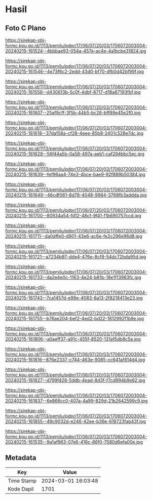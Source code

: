 # Hasil

## Foto C Plano

https://sirekap-obj-formc.kpu.go.id/1113/pemilu/pdpr/17/06/07/20/03/1706072003004-20240215-161524--4bbbae93-054a-457e-ac4e-4a1bcbe31824.jpg

https://sirekap-obj-formc.kpu.go.id/1113/pemilu/pdpr/17/06/07/20/03/1706072003004-20240215-161546--4e73f6c2-2edd-43d0-bf70-dfb0d42bf99f.jpg

https://sirekap-obj-formc.kpu.go.id/1113/pemilu/pdpr/17/06/07/20/03/1706072003004-20240215-161556--d430613b-5c0f-4dbf-8717-d18a87193fbf.jpg

https://sirekap-obj-formc.kpu.go.id/1113/pemilu/pdpr/17/06/07/20/03/1706072003004-20240215-161607--25af9cff-3f5b-44b5-bc26-bff89e45e2f0.jpg

https://sirekap-obj-formc.kpu.go.id/1113/pemilu/pdpr/17/06/07/20/03/1706072003004-20240215-161618--37da158a-cf28-4eee-85b8-2401c528e7dc.jpg

https://sirekap-obj-formc.kpu.go.id/1113/pemilu/pdpr/17/06/07/20/03/1706072003004-20240215-161628--56f44a5b-0a58-497a-aeb1-caf294bbc5ec.jpg

https://sirekap-obj-formc.kpu.go.id/1113/pemilu/pdpr/17/06/07/20/03/1706072003004-20240215-161639--fef96aa4-74e3-4bce-bae9-92f889b50384.jpg

https://sirekap-obj-formc.kpu.go.id/1113/pemilu/pdpr/17/06/07/20/03/1706072003004-20240215-161649--46cdf061-8d78-4048-9984-3768fb3addda.jpg

https://sirekap-obj-formc.kpu.go.id/1113/pemilu/pdpr/17/06/07/20/03/1706072003004-20240215-161700--80934a54-fd12-48cf-9f41-f1b690757ccd.jpg

https://sirekap-obj-formc.kpu.go.id/1113/pemilu/pdpr/17/06/07/20/03/1706072003004-20240215-161711--da0dffe0-d901-43e6-ac6e-fe2c296e96d8.jpg

https://sirekap-obj-formc.kpu.go.id/1113/pemilu/pdpr/17/06/07/20/03/1706072003004-20240215-161721--a7234b97-dde4-476e-8cf8-54dc72bda95d.jpg

https://sirekap-obj-formc.kpu.go.id/1113/pemilu/pdpr/17/06/07/20/03/1706072003004-20240215-161733--da2e4e0c-1163-4e24-b81b-18e1f13983fc.jpg

https://sirekap-obj-formc.kpu.go.id/1113/pemilu/pdpr/17/06/07/20/03/1706072003004-20240215-161743--7ca1457d-e99e-4083-8a13-2f8218413e23.jpg

https://sirekap-obj-formc.kpu.go.id/1113/pemilu/pdpr/17/06/07/20/03/1706072003004-20240215-161755--b76ae204-bef2-4ed2-bd22-1812992f1b9e.jpg

https://sirekap-obj-formc.kpu.go.id/1113/pemilu/pdpr/17/06/07/20/03/1706072003004-20240215-161806--a0aeff37-a91c-455f-8520-131af5db8c5a.jpg

https://sirekap-obj-formc.kpu.go.id/1113/pemilu/pdpr/17/06/07/20/03/1706072003004-20240215-161816--876e2337-c744-463e-9085-cc641af814d4.jpg

https://sirekap-obj-formc.kpu.go.id/1113/pemilu/pdpr/17/06/07/20/03/1706072003004-20240215-161827--d799f428-5ddb-4ead-8d3f-f7cd994b9e62.jpg

https://sirekap-obj-formc.kpu.go.id/1113/pemilu/pdpr/17/06/07/20/03/1706072003004-20240215-161837--6e866cc0-407a-4a99-829d-21b2642599c9.jpg

https://sirekap-obj-formc.kpu.go.id/1113/pemilu/pdpr/17/06/07/20/03/1706072003004-20240215-161855--49c9032d-e246-42ee-b36e-618723fab43f.jpg

https://sirekap-obj-formc.kpu.go.id/1113/pemilu/pdpr/17/06/07/20/03/1706072003004-20240215-161535--9a1af963-07e6-416c-86f0-7580d6efa00e.jpg


## Metadata

| Key        | Value               |
| ---------- | ------------------- |
| Time Stamp | 2024-03-01 16:03:48 |
| Kode Dapil | 1701                |



